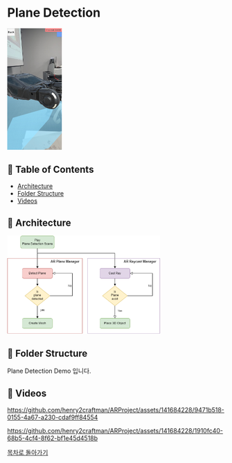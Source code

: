# Plane Detection
<img src="/Images/planeDetectionApp.jpg" width="25%" height="30%" title="px(픽셀) 크기 설정" alt="FaceDetectionApp"></img>

<h2 id="table-of-contents">📝 Table of Contents</h2>

- [Architecture](#architecture)
- [Folder Structure](#folder-structure)
- [Videos](#videos)


<h2 id="architecture">🌠 Architecture</h2>
<img src="/Images/planeDetection.png" width="70%" height="70%" title="px(픽셀) 크기 설정" alt="Plane Detection"></img>

<h2 id="folder-structure">🌠 Folder Structure</h2>
 Plane Detection Demo 입니다.

<h2 id="videos">🌠 Videos</h3>

https://github.com/henry2craftman/ARProject/assets/141684228/9471b518-0155-4a67-a230-cdaf9ff84554


https://github.com/henry2craftman/ARProject/assets/141684228/1910fc40-68b5-4cf4-8f62-bf1e45d4518b



[목차로 돌아가기](#table-of-contents)

